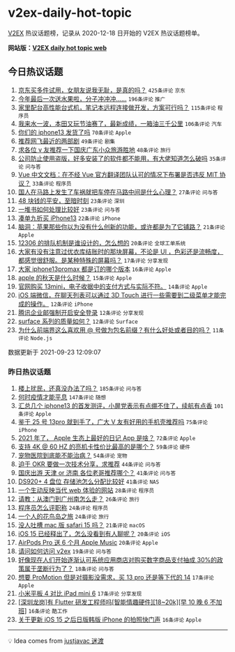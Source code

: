 # v2ex-daily-hot-topic

[V2EX](https://www.v2ex.com/) 热议话题榜，记录从 2020-12-18 日开始的 V2EX 热议话题榜单。

**网站版：[V2EX daily hot topic web](https://boojack.github.io/v2ex-daily-hot-topic-web/)**

## 今日热议话题

<!-- TODAY BEGIN -->

1. [京东买多件试用，女朋友说我无耻，是真的吗？](https://www.v2ex.com/t/803529) `425条评论` `京东`
1. [今年最后一次送水果啦，分子冲冲冲......](https://www.v2ex.com/t/803560) `196条评论` `推广`
1. [家里配台高性能台式机，笔记本远程连接做开发，方案可行吗？](https://www.v2ex.com/t/803554) `115条评论` `程序员`
1. [我来水一波，本田又玩节油赛了，最新成绩，一箱油三千公里](https://www.v2ex.com/t/803527) `106条评论` `汽车`
1. [你们的 iphone13 发货了吗](https://www.v2ex.com/t/803552) `70条评论` `Apple`
1. [推荐网飞最近的两部剧](https://www.v2ex.com/t/803528) `49条评论` `剧集`
1. [求各位 v 友推荐一下国庆广东小众旅游胜地](https://www.v2ex.com/t/803573) `48条评论` `旅行`
1. [公司防止使用盗版，好多安装了的软件都不能用，有大佬知道怎么破吗](https://www.v2ex.com/t/803652) `35条评论` `问与答`
1. [Vue 中文文档：在不经 Vue 官方翻译团队认可的情况下布署是否违反 MIT 协议？](https://www.v2ex.com/t/803701) `33条评论` `程序员`
1. [国人在马路上发生了车祸就把车停在马路中间是什么心理？](https://www.v2ex.com/t/803535) `27条评论` `问与答`
1. [48 块钱的平安，至暗时刻](https://www.v2ex.com/t/803718) `23条评论` `深圳`
1. [一堆书如何处理比较好](https://www.v2ex.com/t/803616) `23条评论` `问与答`
1. [凑单九折买 iPhone13](https://www.v2ex.com/t/803668) `22条评论` `iPhone`
1. [脑洞：苹果那些你以为没有什么创新的功能，或许都是为了它铺路？](https://www.v2ex.com/t/803689) `21条评论` `Apple`
1. [12306 的排队机制是谁设计的，怎么想的](https://www.v2ex.com/t/803662) `20条评论` `全球工单系统`
1. [大家有没有注意过优衣库结账时的那块屏幕，不论是 UI ，色彩还是流畅度，都感觉很舒服。是某种特殊的屏幕吗？](https://www.v2ex.com/t/803600) `17条评论` `分享发现`
1. [大家 iphone13promax 都是订的哪个版本](https://www.v2ex.com/t/803647) `16条评论` `Apple`
1. [apple 的秋天是什么时候？](https://www.v2ex.com/t/803677) `15条评论` `Apple`
1. [官网购买 13mini，电子收据中的支付方式与实际不符。](https://www.v2ex.com/t/803661) `14条评论` `Apple`
1. [iOS 端微信，在聊天列表可以通过 3D Touch 进行一些需要到二级菜单才能完成的操作。](https://www.v2ex.com/t/803587) `12条评论` `iPhone`
1. [腾讯企业邮强制开启安全登录](https://www.v2ex.com/t/803542) `12条评论` `分享发现`
1. [surface 系列的质量如何？](https://www.v2ex.com/t/803532) `12条评论` `Surface`
1. [为什么前端界这么喜欢用 @ 号做为包名前缀？有什么好处或者目的吗？](https://www.v2ex.com/t/803685) `11条评论` `Node.js`

数据更新于 2021-09-23 12:09:07

<!-- TODAY END -->

### 昨日热议话题

<!-- YESTERDAY BEGIN -->

1. [楼上扰民，还真没办法了吗？](https://www.v2ex.com/t/803299) `185条评论` `问与答`
1. [何时疫情才能平息](https://www.v2ex.com/t/803300) `147条评论` `随想`
1. [汇总几个 iphone13 的首发测评，小屏党表示有点绷不住了，续航有点香](https://www.v2ex.com/t/803266) `101条评论` `Apple`
1. [鉴于 25 号 13pro 就到手了，广大 V 友有好用的手机壳推荐吗](https://www.v2ex.com/t/803288) `75条评论` `iPhone`
1. [2021 年了， Apple 生态上最好的日记 App 是啥？](https://www.v2ex.com/t/803289) `72条评论` `Apple`
1. [支持 4K @ 60 HZ 的亮机卡性价比最高的是哪个？](https://www.v2ex.com/t/803357) `59条评论` `硬件`
1. [宠物医院到底能不能治病？](https://www.v2ex.com/t/803284) `54条评论` `宠物`
1. [迫于 OKR 要做一次技术分享，求推荐](https://www.v2ex.com/t/803296) `44条评论` `问与答`
1. [国庆出游 天津 or 济南 各位老哥推荐哪个？](https://www.v2ex.com/t/803344) `41条评论` `问与答`
1. [DS920+ 4 盘位 存储池怎么分配比较好](https://www.v2ex.com/t/803273) `41条评论` `NAS`
1. [一个生动反映当代 web 体验的网站](https://www.v2ex.com/t/803489) `28条评论` `程序员`
1. [请教：从澳门到广州南怎么走？](https://www.v2ex.com/t/803418) `26条评论` `旅行`
1. [程序员怎么评职称](https://www.v2ex.com/t/803439) `24条评论` `程序员`
1. [一个人的花鸟岛之旅](https://www.v2ex.com/t/803378) `24条评论` `旅行`
1. [没人吐槽 mac 版 safari 15 吗？](https://www.v2ex.com/t/803491) `21条评论` `macOS`
1. [iOS 15 已经释出了，怎么没看到有人聊呢？](https://www.v2ex.com/t/803376) `20条评论` `iOS`
1. [AirPods Pro 送 6 个月 Apple Music](https://www.v2ex.com/t/803366) `20条评论` `Apple`
1. [请问如何访问 v2ex](https://www.v2ex.com/t/803469) `19条评论` `问与答`
1. [好像现在人们开始逐渐认可系统应用商店对购买数字商品支付抽成 30%的政策属于垄断行为了？](https://www.v2ex.com/t/803340) `18条评论` `问与答`
1. [想要 ProMotion 但是对摄影没需求，买 13 pro 还是等下代的 14](https://www.v2ex.com/t/803383) `17条评论` `Apple`
1. [小米平板 4 对比 iPad mini 6](https://www.v2ex.com/t/803363) `17条评论` `分享发现`
1. [[深圳龙岗]有 Flutter 研发工程师吗[智能情趣硬件][18~20k][早 10 晚 6 不加班]](https://www.v2ex.com/t/803451) `16条评论` `酷工作`
1. [关于更新 iOS 15 之后日版韩版 iPhone 的拍照快门声](https://www.v2ex.com/t/803435) `16条评论` `Apple`

<!-- YESTERDAY END -->

---

💡 Idea comes from [justjavac 迷渡](https://github.com/justjavac/)
